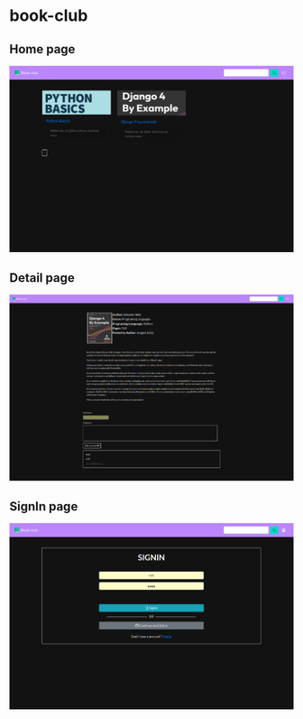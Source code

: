 # book-club

## Home page
![Home](assets/screenshots/home.png)

## Detail page
![Detail](assets/screenshots/detail.png)

## SignIn page
![Signin](assets/screenshots/signin.png)
